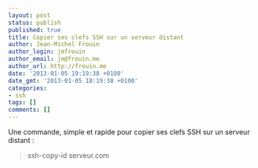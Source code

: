 ```yaml
---
layout: post
status: publish
published: true
title: Copier ses clefs SSH sur un serveur distant
author: Jean-Michel Frouin
author_login: jmfrouin
author_email: jm@frouin.me
author_url: http://frouin.me
date: '2013-01-05 19:19:38 +0100'
date_gmt: '2013-01-05 18:19:38 +0100'
categories:
- ssh
tags: []
comments: []
---
```

<p>Une commande, simple et rapide pour copier ses clefs SSH sur un serveur distant :</p>
<blockquote><p>ssh-copy-id serveur.com</p></blockquote>
